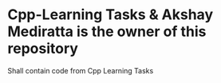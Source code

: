 # Cpp-Learning Tasks & Akshay Mediratta is the owner of this repository
Shall contain code from Cpp Learning Tasks

